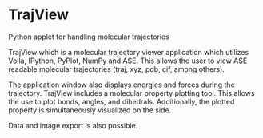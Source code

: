 # TrajView
Python applet for handling molecular trajectories

TrajView which is a molecular trajectory viewer application which utilizes Voila, IPython, PyPlot, NumPy and ASE. 
This allows the user to view ASE readable molecular trajectories (traj, xyz, pdb, cif, among others). 

The application window also displays energies and forces during the trajectory. 
TrajView includes a molecular property plotting tool. 
This allows the use to plot bonds, angles, and dihedrals. 
Additionally, the plotted property is simultaneously visualized on the side. 

Data and image export is also possible.
